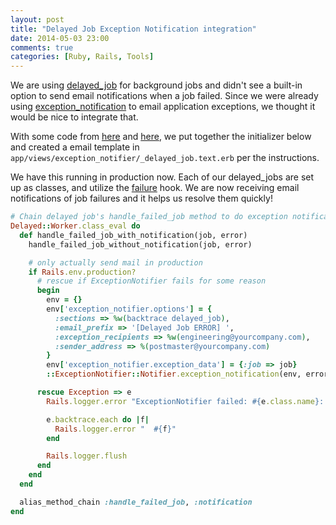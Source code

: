 ```yaml
---
layout: post
title: "Delayed Job Exception Notification integration"
date: 2014-05-03 23:00
comments: true
categories: [Ruby, Rails, Tools]
---
```

We are using [delayed_job](https://github.com/collectiveidea/delayed_job) for background jobs and didn't see a built-in option to send email notifications when a job failed. Since we were already using [exception_notification](https://github.com/smartinez87/exception_notification) to email application exceptions, we thought it would be nice to integrate that.

With some code from [here](http://stackoverflow.com/a/6170366/126688) and [here](http://kreusch.com.br/blog/2012/01/13/notifying-delayed-job-failures-by-default/), we put together the initializer below and created a email template in `app/views/exception_notifier/_delayed_job.text.erb` per the instructions.

We have this running in production now. Each of our delayed_jobs are set up as classes, and utilize the [failure](https://github.com/collectiveidea/delayed_job#hooks) hook. We are now receiving email notifications of job failures and it helps us resolve them quickly!

``` ruby
# Chain delayed job's handle_failed_job method to do exception notification
Delayed::Worker.class_eval do
  def handle_failed_job_with_notification(job, error)
    handle_failed_job_without_notification(job, error)

    # only actually send mail in production
    if Rails.env.production?
      # rescue if ExceptionNotifier fails for some reason
      begin
        env = {}
        env['exception_notifier.options'] = {
          :sections => %w(backtrace delayed_job),
          :email_prefix => '[Delayed Job ERROR] ',
          :exception_recipients => %w(engineering@yourcompany.com),
          :sender_address => %(postmaster@yourcompany.com)
        }
        env['exception_notifier.exception_data'] = {:job => job}
        ::ExceptionNotifier::Notifier.exception_notification(env, error).deliver

      rescue Exception => e
        Rails.logger.error "ExceptionNotifier failed: #{e.class.name}: #{e.message}"

        e.backtrace.each do |f|
          Rails.logger.error "  #{f}"
        end

        Rails.logger.flush
      end
    end
  end

  alias_method_chain :handle_failed_job, :notification
end
```
